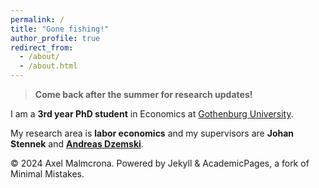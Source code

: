 ```yaml
---
permalink: /
title: "Gone fishing!"
author_profile: true
redirect_from: 
  - /about/
  - /about.html
---
```

 
 >**Come back after the summer for research updates!**
 



I am a **3rd year PhD student** in Economics at [Gothenburg University](https://www.gu.se/om-universitetet/hitta-person/axelmalmcrona).

My research area is **labor economics** and my supervisors are **Johan Stennek** and [**Andreas Dzemski**](https://adzemski.github.io/).









© 2024 Axel Malmcrona. Powered by Jekyll & AcademicPages, a fork of Minimal Mistakes.